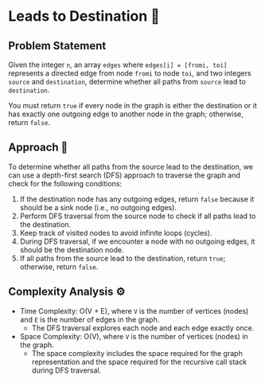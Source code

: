 # Leads to Destination 🚀

## Problem Statement

Given the integer `n`, an array `edges` where `edges[i] = [fromi, toi]` represents a directed edge from node `fromi` to node `toi`, and two integers `source` and `destination`, determine whether all paths from `source` lead to `destination`.

You must return `true` if every node in the graph is either the destination or it has exactly one outgoing edge to another node in the graph; otherwise, return `false`.

## Approach 🌟

To determine whether all paths from the source lead to the destination, we can use a depth-first search (DFS) approach to traverse the graph and check for the following conditions:

1. If the destination node has any outgoing edges, return `false` because it should be a sink node (i.e., no outgoing edges).
2. Perform DFS traversal from the source node to check if all paths lead to the destination.
3. Keep track of visited nodes to avoid infinite loops (cycles).
4. During DFS traversal, if we encounter a node with no outgoing edges, it should be the destination node.
5. If all paths from the source lead to the destination, return `true`; otherwise, return `false`.

## Complexity Analysis ⚙️

- Time Complexity: O(V + E), where `V` is the number of vertices (nodes) and `E` is the number of edges in the graph.
  - The DFS traversal explores each node and each edge exactly once.
- Space Complexity: O(V), where `V` is the number of vertices (nodes) in the graph.
  - The space complexity includes the space required for the graph representation and the space required for the recursive call stack during DFS traversal.
